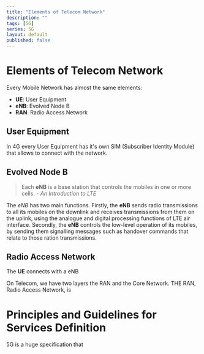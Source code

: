 ```yaml
---
title: "Elements of Telecom Network"
description: ""
tags: [5G]
series: 5G
layout: default
published: false
---
```


# Elements of Telecom Network

Every Mobile Network has almost the same elements:

* **UE**: User Equipment
* **eNB**: Evolved Node B
* **RAN**: Radio Access Network

## User Equipment

In 4G every User Equipment has it's own SIM (Subscriber Identity Module) that allows to connect with the network.

## Evolved Node B

> Each **eNB** is a base station that controls the mobiles in one or more cells. - _An Introduction to LTE_

The *eNB* has two main functions. Firstly, the **eNB** sends radio transmissions to all its mobiles on the downlink and receives transmissions from them on the uplink, using the analogue and digital processing functions of LTE air interface. Secondly, the **eNB** controls the low-level operation of its mobiles, by sending them signalling messages such as handover commands that relate to those ration transmissions. 

## Radio Access Network

The **UE** connects with a eNB

On Telecom, we have two layers the RAN and the Core Network. THE RAN, Radio Access Network, is 

# Principles and Guidelines for Services Definition

5G is a huge specification that